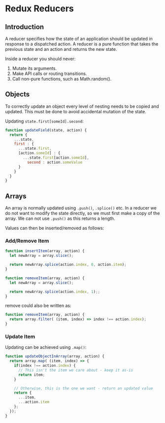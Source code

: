 # Redux Reducers

## Introduction

A reducer specifies how the state of an application should be updated in response to a dispatched action. A reducer is a pure function that takes the previous state and an action and returns the new state.

Inside a reducer you should never:

1. Mutate its arguments.
2. Make API calls or routing transitions.
3. Call non-pure functions, such as Math.random().

## Objects

To correctly update an object every level of nesting needs to be copied and updated. This must be done to avoid accidental mutation of the state.

Updating `state.first[someId].second`:

```Javascript
function updateField(state, action) {
  return {
    ...state,
    first : {
      ...state.first,
      [action.someId] : {
        ...state.first[action.someId],
          second : action.someValue
      }
    }
  }
}
```

## Arrays

An array is normally updated using `.push()`, `.splice()` etc. In a reducer we do not want to modify the state directly, so we must first make a copy of the array. We can not use `.push()` as this returns a length.

Values can then be inserted/removed as follows:

### Add/Remove Item

```javascript
function insertItem(array, action) {
  let newArray = array.slice();

  return newArray.splice(action.index, 0, action.item);
}

function removeItem(array, action) {
  let newArray = array.slice();

  return newArray.splice(action.index, 1);;
}
```

remove could also be written as:

```javascript
function removeItem(array, action) {
  return array.filter( (item, index) => index !== action.index);
}
```

### Update Item

Updating can be achieved using `.map()`:

```javascript
function updateObjectInArray(array, action) {
  return array.map( (item, index) => {
    if(index !== action.index) {
      // This isn't the item we care about - keep it as-is
      return item;
    }

    // Otherwise, this is the one we want - return an updated value
    return {
      ...item,
      ...action.item
    };    
  });
}
```
